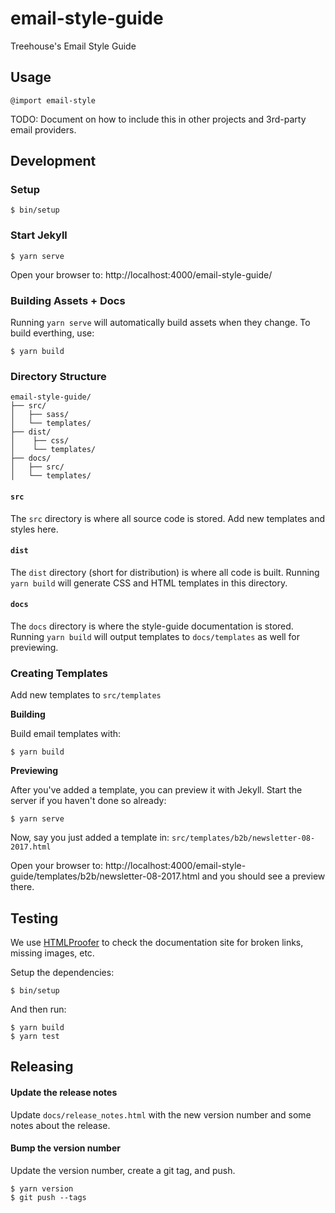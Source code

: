 # email-style-guide
Treehouse's Email Style Guide

## Usage

```
@import email-style
```

TODO: Document on how to include this in other projects and 3rd-party email providers.

## Development

### Setup

```
$ bin/setup
```

### Start Jekyll

```
$ yarn serve
```

Open your browser to: http://localhost:4000/email-style-guide/

### Building Assets + Docs

Running `yarn serve` will automatically build assets when they change.  To build everthing, use:

```
$ yarn build
```

### Directory Structure

```
email-style-guide/
├── src/
│   ├── sass/
│   └── templates/
├── dist/
│    ├── css/
│    └── templates/
├── docs/
│   ├── src/
│   └── templates/
```

#### `src`

The `src` directory is where all source code is stored. Add new templates and styles here.

#### `dist`

The `dist` directory (short for distribution) is where all code is built. Running `yarn build` will generate CSS and HTML templates in this directory.

#### `docs`

The `docs` directory is where the style-guide documentation is stored.  Running `yarn build` will output templates to `docs/templates` as well for previewing.

### Creating Templates

Add new templates to `src/templates`

**Building**

Build email templates with:

```
$ yarn build
```

**Previewing**

After you've added a template, you can preview it with Jekyll. Start the server if you haven't done so already:

```
$ yarn serve
```

Now, say you just added a template in: `src/templates/b2b/newsletter-08-2017.html`

Open your browser to: http://localhost:4000/email-style-guide/templates/b2b/newsletter-08-2017.html and you should see a preview there.

## Testing

We use [HTMLProofer](https://github.com/gjtorikian/html-proofer) to check the documentation site for broken links, missing images, etc.

Setup the dependencies:

```
$ bin/setup
```

And then run:

```
$ yarn build
$ yarn test
```

## Releasing

#### Update the release notes

Update `docs/release_notes.html` with the new version number and some notes about the release.

#### Bump the version number

Update the version number, create a git tag, and push.

```
$ yarn version
$ git push --tags
```
